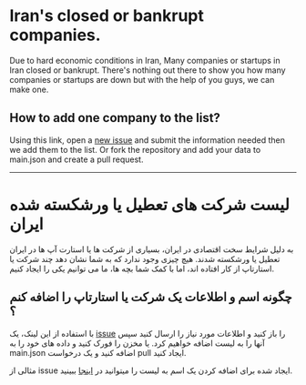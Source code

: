 # Iran's closed or bankrupt companies.
Due to hard economic conditions in Iran, Many companies or startups in Iran closed or bankrupt.
There's nothing out there to show you how many companies or startups are down but with the help of you guys, we can make one. 

## How to add one company to the list?
Using this link, open a [new issue](https://github.com/IranITDefenders/irans-closed-bankrupt-companies/issues/new/choose) and submit the information needed then we add them to the list.
Or fork the repository and add your data to main.json and create a pull request.

----
# لیست شرکت های تعطیل یا ورشکسته شده ایران
به دلیل شرایط سخت اقتصادی در ایران، بسیاری از شرکت ها یا استارت آپ ها در ایران تعطیل یا ورشکسته شدند.
هیچ چیزی وجود ندارد که به شما نشان دهد چند شرکت یا استارتاپ از کار افتاده اند، اما با کمک شما بچه ها، ما می توانیم یکی را ایجاد کنیم.

## چگونه اسم و اطلاعات یک شرکت یا استارتاپ را اضافه کنم ؟
با استفاده از این لینک، یک [issue](https://github.com/IranITDefenders/irans-closed-bankrupt-companies/issues/new/choose) را باز کنید و اطلاعات مورد نیاز را ارسال کنید سپس آنها را به لیست اضافه خواهیم کرد.
یا مخزن را فورک کنید و داده های خود را به main.json اضافه کنید و یک درخواست pull ایجاد کنید.


مثالی از issue ایجاد شده برای اضافه کردن یک اسم به لیست را میتوانید در [اینجا](https://github.com/IranITDefenders/irans-closed-bankrupt-companies/issues/3) ببینید.
